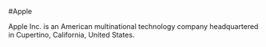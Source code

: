 #Apple

Apple Inc. is an American multinational technology company headquartered in Cupertino, California, United States.